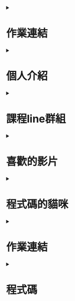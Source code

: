 <details>
<summary>

# 作業連結

</summary>
<img src="qrcode_1.png" width="200" Height="200" />
</details>

<details>
<summary>

# 個人介紹

</summary>

| 項次 | 項目     | 內容                         |
|------|----------|------------------------------|
| 1    | 姓名     | 楊全全                       |
| 2    | 性別     | 男                           |
| 3    | 職稱     | 董事長                   |
| 4    | 圖片     | <img src="cat2.jpg" width="500" height="500" />                       |
| 5    | 公司     | 楊承翰的家         |
| 6    | 聯絡信箱 | j113252122@nkust.edu.tw    |
</details>


<details>
<summary>
  
# 課程line群組

</summary>

<img src="a1.jpg" width="200" Height="200" />

</details>


<details>
<summary>
  
# 喜歡的影片

</summary>

<a href="[http://www.youtube.com/watch?feature=player_embedded&v=FL1TaXa0hIU]([https://www.youtube.com/watch?v=wjfuB8Xjhc4](https://www.youtube.com/watch?v=wjfuB8Xjhc4))" target="_blank"><img src="http://img.youtube.com/vi/wjfuB8Xjhc4/0.jpg" 
alt="貓島" width="400" height="250" border="10" /></a>
<br>影片取自 youtube


<a href="http://www.youtube.com/watch?feature=player_embedded&v=wjfuB8Xjhc4" target="_blank"><img src="http://img.youtube.com/vi/wjfuB8Xjhc4/0.jpg" 
alt="貓島" width="400" height="250" border="10" /></a>
</details>

<details>
<summary>

# 程式碼的貓咪

</summary>

     ／＞　 フ  
    | 　_　_|   
  ／` ミ＿xノ   
 /　　　　 |   
/　 ヽ　　 ﾉ   
│　　|　|　|  
／￣|　　 |　|   
(￣ヽ＿_ヽ_)__)  
＼二)   |

</details>

<details>
<summary>

# 作業連結

</summary>
<img src="cat4.jpg" width="800" Height="800" />
</details>

<details>
<summary>

# 程式碼

</summary>

import cv2
from matplotlib import pyplot as plt

img = cv2.imread('cat3.jpg')
im2 = img[:,:,::-1]              # Convert image as rgb
plt.imshow(im2)
plt.show()

im3 = cv2.cvtColor(img, cv2.COLOR_BGR2GRAY)  # 轉成灰階
im3 = cv2.medianBlur(im3, 7)                 # 模糊化，去除雜訊
output = cv2.Canny(im3, 36, 36)              # 偵測邊緣

plt.imshow(output)
plt.show()

</details>







